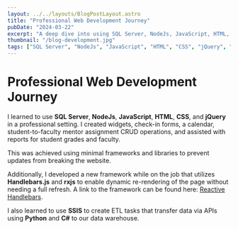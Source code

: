 ```yaml
---
layout: ../../layouts/BlogPostLayout.astro
title: "Professional Web Development Journey"
pubDate: "2024-03-22"
excerpt: "A deep dive into using SQL Server, NodeJs, JavaScript, HTML, CSS, jQuery, and building dynamic web applications and ETL tasks."
thumbnail: "/blog-development.jpg"
tags: ["SQL Server", "NodeJs", "JavaScript", "HTML", "CSS", "jQuery", "Handlebars.js", "rxjs", "SSIS", "ETL"]
---
```


# Professional Web Development Journey

I learned to use **SQL Server**, **NodeJs**, **JavaScript**, **HTML**, **CSS**, and **jQuery** in a professional setting. I created widgets, check-in forms, a calendar, student-to-faculty mentor assignment CRUD operations, and assisted with reports for student grades and faculty.

This was achieved using minimal frameworks and libraries to prevent updates from breaking the website.

Additionally, I developed a new framework while on the job that utilizes **Handlebars.js** and **rxjs** to enable dynamic re-rendering of the page without needing a full refresh. A link to the framework can be found here: [Reactive Handlebars](#).

I also learned to use **SSIS** to create ETL tasks that transfer data via APIs using **Python** and **C#** to our data warehouse.
